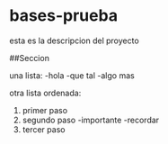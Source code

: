 # bases-prueba
esta es la descripcion del proyecto

##Seccion

una lista:
   -hola
   -que tal
   -algo mas

otra lista ordenada:
1. primer paso
2. segundo paso
   -importante
   -recordar
3. tercer paso
